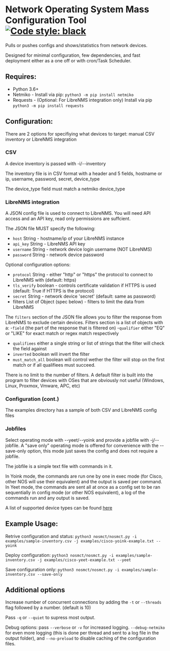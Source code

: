 # Network Operating System Mass Configuration Tool [![Code style: black](https://img.shields.io/badge/code%20style-black-000000.svg)](https://github.com/psf/black)

Pulls or pushes configs and shows/statistics from network devices.

Designed for minimal configuration, few dependencies, and fast deployment either as a one off or with cron/Task Scheduler.


## Requires:

* Python 3.6+
* Netmiko - Install via pip: `python3 -m pip install netmiko`
* Requests - (Optional: For LibreNMS integration only) Install via pip `python3 -m pip install requests`


## Configuration:

There are 2 options for specifiying what devices to target: manual CSV inventory or LibreNMS integration

### CSV 
A device inventory is passed with -i/--inventory

The inventory file is in CSV format with a header and 5 fields, hostname or ip, username, password, secret, device_type

The device\_type field must match a netmiko device\_type

### LibreNMS integration

A JSON config file is used to connect to LibreNMS. You will need API access and an API key, read only permissions are suffcient.

The JSON file MUST specify the following:
 - `host` String - hostname/ip of your LibreNMS instance
 - `api_key` String - LibreNMS API key
 - `username` String - network device login username (NOT LibreNMS)
 - `password` String - network device password

Optional configuration options:
 - `protocol` String - either "http" or "https" the protocol to connect to LibreNMS with (default: https)
 - `tls_verify` boolean - controls certificate validation if HTTPS is used (default: True if HTTPS is the protocol)
  - `secret` String - network device 'secret' (default: same as password)
  - filters List of Object (spec below) - filters to limit the data from LibreNMS

The `filters` section of the JSON file allows you to filter the response from LibreNMS to exclude certain devices. Filters section is a list of objects with a:
 -`field` (the part of the response that is filtered on)
 -`qualifier` either "EQ" or "LIKE" for exact match or regex match respectively
 - `qualifiees` either a single string or list of strings that the filter will check the field against
 - `inverted` boolean will invert the filter
 - `must_match_all` boolean will control wether the filter will stop on the first match or if all qualifiees must succeed.

 There is no limit to the number of filters. A default filter is built into the program to filter devices with OSes that are obviously not useful (Windows, Linux, Proxmox, Vmware, APC, etc)

### Configuration (cont.)

The examples directory has a sample of both CSV and LibreNMS config files

### Jobfiles

Select operating mode with --yeet/--yoink and provide a jobfile with -j/--jobfile.
A "save only" operating mode is offered for convenience with the --save-only option, this mode just saves the config and does not require a jobfile.

The jobfile is a simple text file with commands in it.

In Yoink mode, the commands are run one by one in exec mode (for Cisco, other NOS will use their equivalent) and the output is saved per command.
In Yeet mode, the commands are sent all at once as a config set to be ran sequentially in config mode (or other NOS equivalent), a log of the commands run and any output is saved.

A list of supported device types can be found [here](./PLATFORMS.md)

## Example Usage:

Retrive configuration and status: ```python3 nosmct/nosmct.py -i examples/sample-inventory.csv -j examples/cisco-yoink-example.txt --yoink```

Deploy configuration: ```python3 nosmct/nosmct.py -i examples/sample-inventory.csv -j examples/cisco-yeet-example.txt --yeet```

Save configuration only: ```python3 nosmct/nosmct.py -i examples/sample-inventory.csv --save-only```

## Additional options

Increase number of concurrent connections by adding the `-t` or `--threads` flag followed by a number. (default is 10)

Pass `-q` or `--quiet` to supress most output.

Debug options: pass `--verbose` or `-v` for increased logging. `--debug-netmiko` for even more logging (this is done per thread and sent to a log file in the output folder), and `--no-preload` to disable caching of the configuration files.
